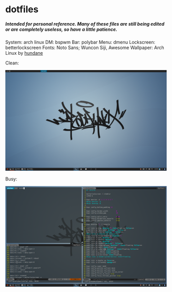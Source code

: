# dotfiles
##### Intended for personal reference. Many of these files are still being edited or are completely useless, so have a little patience.

System: arch linux
DM: bspwm
Bar: polybar
Menu: dmenu
Lockscreen: betterlockscreen
Fonts: Noto Sans; Wuncon Siji, Awesome
Wallpaper: Arch Linux by [hundane](https://www.deviantart.com/art/Arch-Linux-163630829)


Clean:

![Clean_Scrot](pics/clean.png)

Busy:

![Clean_Scrot](pics/busy.png)


